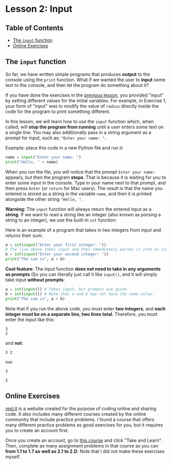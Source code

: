 # Lesson 2: Input

## Table of Contents
  - [The `input` function](#the-input-function)
  - [Online Exercises](#online-exercises)


## The `input` function
So far, we have written simple programs that produces **output** to the console using the `print` function. What if we wanted the user to **input** some text to the console, and then let the program do something about it?

If you have done the exercises in the [previous lesson](../01_intro/README.md), you provided "input" by setting different values for the initial variables. For example, in Exercise 1, your form of "input" was to modify the value of `radius` directly inside the code for the program to print something different.

In this lesson, we will learn how to use the `input` function which, when called, will **stop the program from running** until a user enters some text on a single line. You may also additionally pass in a string argument as a prompt for input, such as: `"Enter your name: "`.

Example: place this code in a new Python file and run it:
```python
name = input("Enter your name: ")
print("Hello, " + name)
```

When you run the file, you will notice that the prompt `Enter your name: ` appears, but then the program **stops**. That is because it is waiting for you to enter some input in the console. Type in your name next to that prompt, and then press `Enter` (or `return` for Mac users). The result is that the name you entered is stored as a string in the variable `name`, and then it is printed alongside the other string `"Hello, "`.

**Warning:** The `input` function will always return the entered input as a **string**. If we want to read a string like an integer (also known as *parsing* a string to an integer), we use the built-in `int` function:

Here is an example of a program that takes in two integers from input and returns their sum:
```python
a = int(input("Enter your first integer: ")) 
# The line above takes input and then immediately parses it into an integer
b = int(input("Enter your second integer: "))
print("The sum is", a + b)
```

**Cool feature:** The input function **does not need to take in any arguments as prompts** (So you can literally just call it like `input()`, and it will simply take input **without prompts**:

```python
a = int(input()) # Takes input, but prompts are given
b = int(input()) # Note that a and b may not have the same value.
print("The sum is", a + b)
```
Note that if you run the above code, you must enter **two integers**, and **each integer must be on a separate line, two lines total**. Therefore, you must enter the input like this:
```
3
2
```
and **not**:
```
3 2
```
nor
```
3

2
```

## Online Exercises

[repl.it](https://repl.it/) is a website created for the purpose of coding online and sharing code. It also includes many different courses created by the online community that include practice problems. I found a course that offers many different practice problems as good exercises for you, but it requires you to create an account first.

Once you create an account, go to [this course](https://repl.it/classroom/invite/oJYvLOo) and click "Take and Learn". Then, complete as many assignment problems in that course as you can **from 1.1 to 1.7 as well as 2.1 to 2.D**. Note that I did not make these exercises myself.